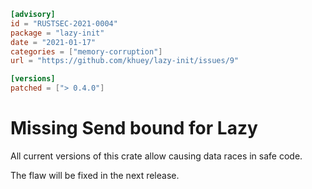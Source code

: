 ```toml
[advisory]
id = "RUSTSEC-2021-0004"
package = "lazy-init"
date = "2021-01-17"
categories = ["memory-corruption"]
url = "https://github.com/khuey/lazy-init/issues/9"

[versions]
patched = ["> 0.4.0"]
```

# Missing Send bound for Lazy

All current versions of this crate allow causing data races in safe code.

The flaw will be fixed in the next release.
